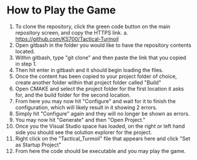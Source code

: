 # How to Play the Game
1. To clone the repository, click the green code button on the main repository screen, and copy the HTTPS link.
   a. https://github.com/KS700/Tactical-Turmoil
2. Open gitbash in the folder you would like to have the repository contents located.
3. Within gitbash, type "git clone" and then paste the link that you copied in step 1. 
4. Then hit enter in gitbash and it should begin loading the files.
5. Once the content has been copied to your project folder of choice, create another folder within that project folder called "Build"
6. Open CMAKE and select the project folder for the first location it asks for, and the build folder for the second location.
7. From here you may now hit "Configure" and wait for it to finish the configuration, which will likely result in it showing 2 errors.
8. Simply hit "Configure" again and they will no longer be shown as errors. 
9. You may now hit "Generate" and then "Open Project." 
10. Once you the Visual Studio space has loaded, on the right or left hand side you should see the solution explorer for the project.
11. Right click on the "Tactical_Turmoil" file that appears here and click "Set as Startup Project"
12. From here the code should be executable and you may play the game. 
